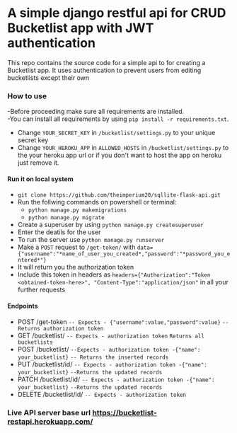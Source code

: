 # A simple django restful api for CRUD Bucketlist app with JWT authentication
This repo contains the source code for a simple api to for creating a Bucketlist app. 
It uses authentication to prevent users from editing bucketlists except their own

### How to use 
-Before proceeding make sure all requirements are installed. <br>
-You can install all requirements by using `pip install -r requirements.txt`.<br>
- Change `YOUR_SECRET_KEY` in `/bucketlist/settings.py` to your unique secret key
- Change `YOUR_HEROKU_APP` in `ALLOWED_HOSTS` in `/bucketlist/settings.py` to the your heroku app url or if you don't want to host the app on heroku just remove it.
#### Run it on local system
- `git clone https://github.com/theimperium20/sqllite-flask-api.git`
- Run the follwing commands on powershell or terminal:
  - `python manage.py makemigrations`
  - `python manage.py migrate`
- Create a superuser by using `python manage.py createsuperuser`
- Enter the deatils for the user
- To run the server use `python manage.py runserver`
- Make a `POST` request to `/get-token/` with `data={"username":"*name_of_user_you_created*,"password":"*password_you_entered*"}`
- It will return you the authorization token
- Include this token in headers as `headers={"Authorization":"Token <obtained-token-here>", "Content-Type":"application/json"` in all your further requests

#### Endpoints 
- POST /get-token `-- Expects - {"username":value,"password":value}` `-- Returns authorization token`
- GET /bucketlist/ `-- Expects - authorization token` `Returns all bucketlists`
- POST /bucketlist/ `--Expects - authorization token -{"name": your_bucketlist}` `-- Returns the inserted records`
- PUT /bucketlist/id/ `-- Expects - authorization token -{"name": your_bucketlist}` `--Returns the updated records`
- PATCH /bucketlist/id/ `-- Expects - authorization token -{"name": your_bucketlist}` `--Returns the updated records`
- DELETE /bucketlist/id/ `-- Expects - authorization token`

### Live API server base url https://bucketlist-restapi.herokuapp.com/
